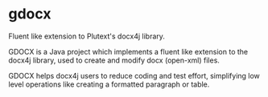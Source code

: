 # gdocx

Fluent like extension to Plutext's docx4j library. 

GDOCX is a Java project which implements a fluent like extension to the docx4j library, 
used to create and modify docx (open-xml) files. 

GDOCX helps docx4j users to reduce coding and test effort, simplifying low level operations 
like creating a formatted paragraph or table.
